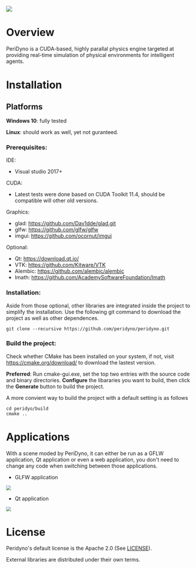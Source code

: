 



![](data/logo/Logo.png)



# Overview

PeriDyno is a CUDA-based, highly parallal physics engine targeted at providing real-time simulation of physical environments for intelligent agents. 

# Installation


## Platforms

**Windows 10**: fully tested

**Linux**: should work as well, yet not guranteed.

### Prerequisites:

IDE:

- Visual studio 2017+

CUDA:

- Latest tests were done based on CUDA Toolkit 11.4, should be compatible will other old versions.

Graphics:

- glad: https://github.com/Dav1dde/glad.git
- glfw: https://github.com/glfw/glfw
- imgui: https://github.com/ocornut/imgui

Optional:

- Qt: https://download.qt.io/
- VTK: https://github.com/Kitware/VTK
- Alembic: https://github.com/alembic/alembic
- Imath: https://github.com/AcademySoftwareFoundation/Imath

### Installation:

Aside from those optional, other libraries are integrated inside the project to simplify the installation. Use the following git command to download the project as well as other dependences.

```
git clone --recursive https://github.com/peridyno/peridyno.git
```

### Build the project:

Check whether CMake has been installed on your system, if not, visit https://cmake.org/download/ to download the lastest version. 

**Preferred**: Run cmake-gui.exe, set the top two entries with the source code and binary directories.  **Configure** the libararies you want to build, then click the **Generate** button to build the project. 

A more convient way to build the project with a default setting is as follows

```
cd peridyo/build 
cmake ..
```

# Applications

With a scene moded by PeriDyno, it can either be run as a GFLW application, Qt application or even a web application,  you don't need to change any code when switching between those applications.

- GLFW application

<img src="data/screenshots/glfwapp.png" style="zoom:80%;" />

- Qt application

[<img src="data/screenshots/qtapp.png" style="zoom:80%;" />](https://github.com/peridyno/peridyno/assets/66506655/deea03ee-bf0f-4d29-ae12-9ff5d7d080a8.mp4)

# License

Peridyno's default license is the Apache 2.0 (See [LICENSE](https://github.com/peridyno/peridyno/blob/master/LICENSE)). 

External libraries are distributed under their own terms.
